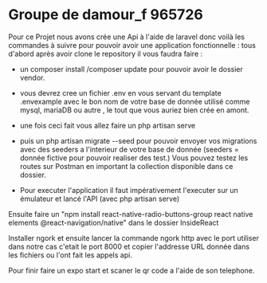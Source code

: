 # Groupe de damour_f 965726
Pour ce Projet nous avons crée une Api  à l'aide de laravel donc voilà les commandes à suivre pour pouvoir avoir une application fonctionnelle :
tous d'abord après avoir clone le repository il vous faudra faire :
-   un composer install /composer update pour pouvoir avoir le dossier vendor. 
-   vous devrez cree un fichier .env en vous servant du template .envexample avec le bon nom de votre base de donnée utilisé comme mysql, mariaDB ou autre , le tout que vous auriez bien crée en amont.

-   une fois ceci fait vous allez faire un php artisan serve 
-   puis un php artisan migrate --seed pour pouvoir envoyer vos migrations avec des seeders a l'interieur de votre base de donnée (seeders = donnée fictive pour pouvoir realiser des test.)
Vous pouvez testez les routes sur Postman en important la collection disponible dans ce dossier.

- Pour executer l'application il faut impérativement l'executer sur un émulateur et lancé l'API (avec php artisan serve) 


Ensuite faire un "npm install react-native-radio-buttons-group react native elements @react-navigation/native" dans le dossier  InsideReact

Installer ngork et ensuite lancer la commande ngork http avec le port utiliser dans notre cas c'etait le  port 8000
et copier l'addresse URL donnée dans les fichiers ou l'ont fait les appels api. 

Pour finir faire un expo start et scaner le qr code a l'aide de son telephone.
